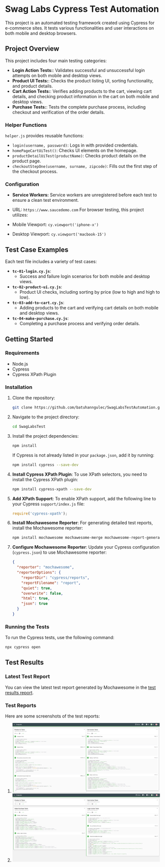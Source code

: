 # Swag Labs Cypress Test Automation 

This project is an automated testing framework created using Cypress for e-commerce sites. It tests various functionalities and user interactions on both mobile and desktop browsers.

## Project Overview

This project includes four main testing categories:

- **Login Action Tests:**: Validates successful and unsuccessful login attempts on both mobile and desktop views.
- **Product UI Tests:**: Checks the product listing UI, sorting functionality, and product details.
- **Cart Action Tests:**: Verifies adding products to the cart, viewing cart details, and checking product information in the cart on both mobile and desktop views.
- **Purchase Tests:**: Tests the complete purchase process, including checkout and verification of the order details.

### Helper Functions

`helper.js` provides reusable functions:
- `login(username, password)`: Logs in with provided credentials.
- `homePageCartUiTest()`: Checks UI elements on the homepage.
- `productDetailUiTest(productName)`: Checks product details on the product page.
- `checkoutStepOne(username, surname, zipcode)`: Fills out the first step of the checkout process.

### Configuration

- **Service Workers:** Service workers are unregistered before each test to ensure a clean test environment.
- URL: `https://www.saucedemo.com`
For browser testing, this project utilizes:

- Mobile Viewport: `cy.viewport('iphone-x')`
- Desktop Viewport: `cy.viewport('macbook-15')`


## Test Case Examples

Each test file includes a variety of test cases:
- **`tc-01-login.cy.js`**:
  - Success and failure login scenarios for both mobile and desktop views.
- **`tc-02-product-ui.cy.js`**:
  - Product UI checks, including sorting by price (low to high and high to low).
- **`tc-03-add-to-cart.cy.js`**:
  - Adding products to the cart and verifying cart details on both mobile and desktop views.
- **`tc-04-make-purchase.cy.js`**:
  - Completing a purchase process and verifying order details.

## Getting Started

### Requirements
- Node.js
- Cypress
- Cypress XPath Plugin

### Installation
1. Clone the repository:
    ```bash
    git clone https://github.com/batuhanngulec/SwagLabsTestAutomation.git
    ```
2. Navigate to the project directory:
    ```bash
    cd SwagLabsTest
    ```
3. Install the project dependencies:
    ```bash
    npm install
    ```

    If Cypress is not already listed in your `package.json`, add it by running:
    ```bash
    npm install cypress --save-dev
    ```
4. **Install Cypress XPath Plugin**:
    To use XPath selectors, you need to install the Cypress XPath plugin:
    ```bash
    npm install cypress-xpath --save-dev
    ```

5. **Add XPath Support**:
    To enable XPath support, add the following line to your Cypress `support/index.js` file:
    ```javascript
    require('cypress-xpath');
    ```

6. **Install Mochawesome Reporter**:
    For generating detailed test reports, install the Mochawesome reporter:
    ```bash
    npm install mochawesome mochawesome-merge mochawesome-report-generator --save-dev
    ```

7. **Configure Mochawesome Reporter**:
    Update your Cypress configuration (`cypress.json`) to use Mochawesome reporter:
    ```json
    {
      "reporter": "mochawesome",
      "reporterOptions": {
        "reportDir": "cypress/reports",
        "reportFilename": "report",
        "quiet": true,
        "overwrite": false,
        "html": true,
        "json": true
      }
    }
    ```

### Running the Tests
To run the Cypress tests, use the following command:
```bash
npx cypress open
 ```

## Test Results

### Latest Test Report

You can view the latest test report generated by Mochawesome in the [test results report](./cypress/reports/html/index.html).

### Test Reports

Here are some screenshots of the test reports:

1. ![Test Result 1](./cypress/reports/img/result-1.png)
2. ![Test Result 2](./cypress/reports/img/result-2.png)

